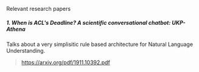 Relevant research papers

##### 1. When is ACL's Deadline? A scientific conversational chatbot: UKP-Athena
Talks about a very simplisitic rule based architecture for Natural Language Understanding.
> https://arxiv.org/pdf/1911.10392.pdf
     
